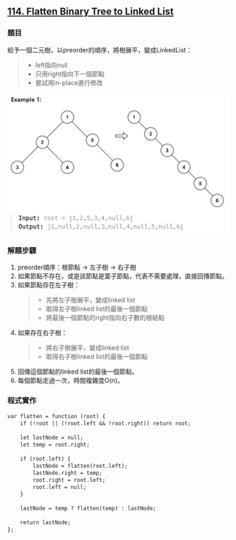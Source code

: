 ## [114. Flatten Binary Tree to Linked List](https://leetcode.com/problems/flatten-binary-tree-to-linked-list/description/?envType=study-plan-v2&envId=top-interview-150 "Title")

### 題目
給予一個二元樹，以preorder的順序，將樹展平，變成LinkedList：
> * left指向null
> * 只用right指向下一個節點
> * 嘗試用in-place進行修改  


<img src="../pictures/114.png">

### 解題步驟
1. preorder順序：根節點 -> 左子樹 -> 右子樹
2. 如果節點不存在，或是該節點是葉子節點，代表不需要處理，直接回傳節點。
3. 如果節點存在左子樹：
    > * 先將左子樹展平，變成linked list
    > * 取得左子樹linked list的最後一個節點
    > * 將最後一個節點的right指向右子數的根結點
4. 如果存在右子樹：
    > * 將右子樹展平，變成linked list
    > * 取得右子樹linked list的最後一個節點
5. 回傳這個節點的linked list的最後一個節點。
6. 每個節點走過一次，時間複雜度O(n)。


### 程式實作
```JS
var flatten = function (root) {
    if (!root || (!root.left && !root.right)) return root;

    let lastNode = null;
    let temp = root.right;

    if (root.left) {
        lastNode = flatten(root.left);
        lastNode.right = temp;
        root.right = root.left;
        root.left = null;
    }

    lastNode = temp ? flatten(temp) : lastNode;

    return lastNode;
};
```
